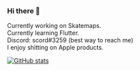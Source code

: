### Hi there 👋
Currently working on Skatemaps.                                                                               
Currently learning Flutter.                                                 
Discord: scord#3259 (best way to reach me)                                                  
I enjoy shitting on Apple products.

[![GitHub stats](https://github-readme-stats.vercel.app/api?username=anuraghazra)](https://github.com/anuraghazra/github-readme-stats)

